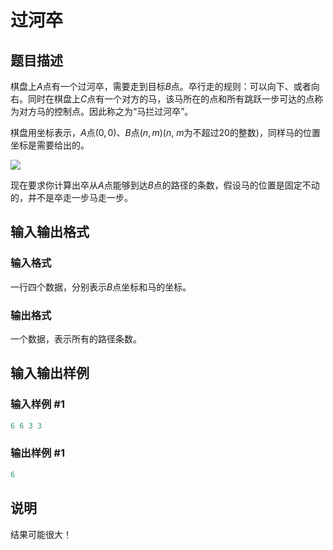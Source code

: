 # 过河卒

## 题目描述

棋盘上$A$点有一个过河卒，需要走到目标$B$点。卒行走的规则：可以向下、或者向右。同时在棋盘上$C$点有一个对方的马，该马所在的点和所有跳跃一步可达的点称为对方马的控制点。因此称之为“马拦过河卒”。

棋盘用坐标表示，$A$点$(0, 0)$、$B$点$(n, m)$($n$, $m$为不超过$20$的整数)，同样马的位置坐标是需要给出的。

![](https://cdn.luogu.com.cn/upload/image_hosting/dqlo9i4w.png)

现在要求你计算出卒从$A$点能够到达$B$点的路径的条数，假设马的位置是固定不动的，并不是卒走一步马走一步。

## 输入输出格式

### 输入格式

一行四个数据，分别表示$B$点坐标和马的坐标。

### 输出格式

一个数据，表示所有的路径条数。

## 输入输出样例

### 输入样例 #1

```cpp
6 6 3 3

```
### 输出样例 #1

```cpp
6

```
## 说明

结果可能很大！

